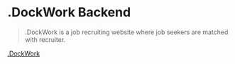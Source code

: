 # .DockWork Backend

> .DockWork is a job recruiting website where job seekers are matched with recruiter.

[.DockWork](https://dockwork-project.herokuapp.com/)

